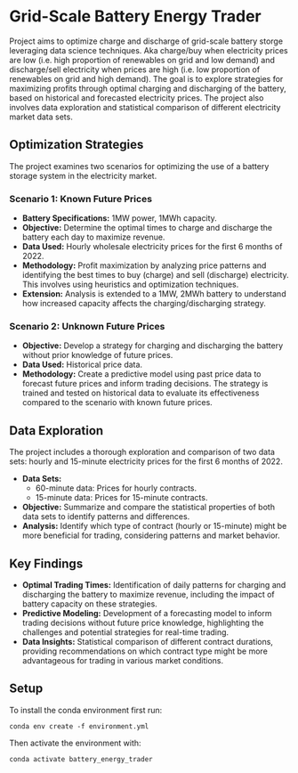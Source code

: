 # Grid-Scale Battery Energy Trader

Project aims to optimize charge and discharge of grid-scale battery storge leveraging data science techniques. Aka charge/buy when electricity prices are low (i.e. high proportion of renewables on grid and low demand) and discharge/sell electricity when prices are high (i.e. low proportion of renewables on grid and high demand).
The goal is to explore strategies for maximizing profits through optimal charging and discharging of the battery, based on historical and forecasted electricity prices. The project also involves data exploration and statistical comparison of different electricity market data sets.

## Optimization Strategies

The project examines two scenarios for optimizing the use of a battery storage system in the electricity market. 

### Scenario 1: Known Future Prices

- **Battery Specifications:** 1MW power, 1MWh capacity.
- **Objective:** Determine the optimal times to charge and discharge the battery each day to maximize revenue.
- **Data Used:** Hourly wholesale electricity prices for the first 6 months of 2022.
- **Methodology:** Profit maximization by analyzing price patterns and identifying the best times to buy (charge) and sell (discharge) electricity. This involves using heuristics and optimization techniques.
- **Extension:** Analysis is extended to a 1MW, 2MWh battery to understand how increased capacity affects the charging/discharging strategy.

### Scenario 2: Unknown Future Prices

- **Objective:** Develop a strategy for charging and discharging the battery without prior knowledge of future prices.
- **Data Used:** Historical price data.
- **Methodology:** Create a predictive model using past price data to forecast future prices and inform trading decisions. The strategy is trained and tested on historical data to evaluate its effectiveness compared to the scenario with known future prices.

## Data Exploration

The project includes a thorough exploration and comparison of two data sets: hourly and 15-minute electricity prices for the first 6 months of 2022. 

- **Data Sets:** 
  - 60-minute data: Prices for hourly contracts.
  - 15-minute data: Prices for 15-minute contracts.
- **Objective:** Summarize and compare the statistical properties of both data sets to identify patterns and differences.
- **Analysis:** Identify which type of contract (hourly or 15-minute) might be more beneficial for trading, considering patterns and market behavior.

## Key Findings

- **Optimal Trading Times:** Identification of daily patterns for charging and discharging the battery to maximize revenue, including the impact of battery capacity on these strategies.
- **Predictive Modeling:** Development of a forecasting model to inform trading decisions without future price knowledge, highlighting the challenges and potential strategies for real-time trading.
- **Data Insights:** Statistical comparison of different contract durations, providing recommendations on which contract type might be more advantageous for trading in various market conditions.

## Setup

To install the conda environment first run:

```conda env create -f environment.yml```


Then activate the environment with:

```conda activate battery_energy_trader```
